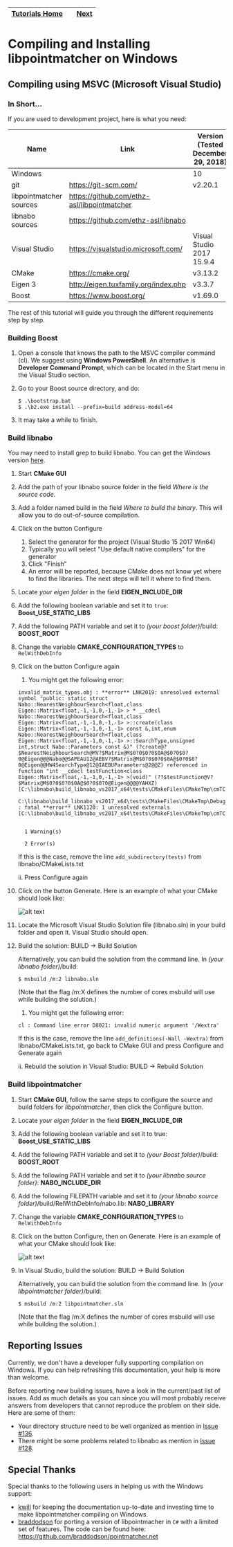 | [Tutorials Home](index.md)    | | [Next](Datafilters.md) |
| ------------- |:-------------:| -----:|

# Compiling and Installing libpointmatcher on Windows

## Compiling using MSVC (Microsoft Visual Studio)

### In Short...

If you are used to development project, here is what you need:


| Name   | Link | Version <br> (Tested December 29, 2018)|
| ------ | ---- | ------------- |
| Windows |  | 10 |
|  git | <https://git-scm.com/> | v2.20.1 |
|  libpointmatcher sources | <https://github.com/ethz-asl/libpointmatcher> |  |
| libnabo sources | <https://github.com/ethz-asl/libnabo> |  |
| Visual Studio |  <https://visualstudio.microsoft.com/>  | Visual Studio 2017 15.9.4 |
| CMake | <https://cmake.org/> | v3.13.2 |
| Eigen 3 | <http://eigen.tuxfamily.org/index.php> | v3.3.7 |
| Boost | <https://www.boost.org/> | v1.69.0 |

The rest of this tutorial will guide you through the different requirements step by step.

### Building Boost
1. Open a console that knows the path to the MSVC compiler command (cl). We suggest using **Windows PowerShell**. An alternative is **Developer Command Prompt**, which can be located in the Start menu in the Visual Studio section.
1. Go to your Boost source directory, and do:

    ```
    $ .\bootstrap.bat
    $ .\b2.exe install --prefix=build address-model=64
    ```

1. It may take a while to finish.


### Build libnabo
You may need to install grep to build libnabo. You can get the Windows version [here](http://gnuwin32.sourceforge.net/packages/grep.htm).

1. Start **CMake GUI**

1. Add the path of your libnabo source folder in the field _Where is the source code_.
1. Add a folder named build in the field _Where to build the binary_. This will allow you to do out-of-source compilation.
1. Click on the button Configure
    1. Select the generator for the project (Visual Studio 15 2017 Win64)
    1. Typically you will select "Use default native compilers" for the generator
    1. Click "Finish"
    1. An error will be reported, because CMake does not know yet where to find the libraries. The next steps will tell it where to find them.

1. Locate _your eigen folder_ in the field **EIGEN_INCLUDE_DIR**

1. Add the following boolean variable and set it to `true`: **Boost_USE_STATIC_LIBS**

1. Add the following PATH variable and set it to _(your boost folder)_/build: **BOOST_ROOT**

1. Change the variable **CMAKE_CONFIGURATION_TYPES** to `RelWithDebInfo`

1. Click on the button Configure again
    1. You might get the following error:

    ```
    invalid_matrix_types.obj : **error** LNK2019: unresolved external symbol "public: static struct Nabo::NearestNeighbourSearch<float,class Eigen::Matrix<float,-1,-1,0,-1,-1> > * __cdecl Nabo::NearestNeighbourSearch<float,class Eigen::Matrix<float,-1,-1,0,-1,-1> >::create(class Eigen::Matrix<float,-1,-1,0,-1,-1> const &,int,enum Nabo::NearestNeighbourSearch<float,class Eigen::Matrix<float,-1,-1,0,-1,-1> >::SearchType,unsigned int,struct Nabo::Parameters const &)" (?create@?$NearestNeighbourSearch@MV?$Matrix@M$0?0$0?0$0A@$0?0$0?0@Eigen@@@Nabo@@SAPEAU12@AEBV?$Matrix@M$0?0$0?0$0A@$0?0$0?0@Eigen@@HW4SearchType@12@IAEBUParameters@2@@Z) referenced in function "int __cdecl testFunction<class Eigen::Matrix<float,-1,-1,0,-1,-1> >(void)" (??$testFunction@V?$Matrix@M$0?0$0?0$0A@$0?0$0?0@Eigen@@@@YAHXZ) [C:\libnabo\build_libnabo_vs2017_x64\tests\CMakeFiles\CMakeTmp\cmTC_b6580.vcxproj]

    C:\libnabo\build_libnabo_vs2017_x64\tests\CMakeFiles\CMakeTmp\Debug\cmTC_b6580.exe : fatal **error** LNK1120: 1 unresolved externals [C:\libnabo\build_libnabo_vs2017_x64\tests\CMakeFiles\CMakeTmp\cmTC_b6580.vcxproj]


      1 Warning(s)

      2 Error(s)
    ```

    If this is the case, remove the line `add_subdirectory(tests)` from libnabo/CMakeLists.txt

    ii. Press Configure again

1. Click on the button Generate. Here is an example of what your CMake should look like:

	![alt text](images/win_cmake_libnabo.png "CMake libnabo")


1. Locate the Microsoft Visual Studio Solution file (libnabo.sln) in your build folder and open it. Visual Studio should open.

1. Build the solution: BUILD -> Build Solution

    Alternatively, you can build the solution from the command line. In _(your libnabo folder)_/build:

    ```
    $ msbuild /m:2 libnabo.sln
    ```

    (Note that the flag /m:X defines the number of cores msbuild will use while building the solution.)

    1. You might get the following error:

    ```
    cl : Command line error D8021: invalid numeric argument '/Wextra'
    ```

    If this is the case, remove the line `add_definitions(-Wall -Wextra)` from libnabo/CMakeLists.txt, go back to CMake GUI and press Configure and Generate again

    ii. Rebuild the solution in Visual Studio: BUILD -> Rebuild Solution


### Build libpointmatcher
1. Start **CMake GUI**, follow the same steps to configure the source and build folders for _libpointmatcher_, then click the Configure button.

1. Locate _your eigen folder_ in the field **EIGEN_INCLUDE_DIR**

1. Add the following boolean variable and set it to true: **Boost_USE_STATIC_LIBS**

1. Add the following PATH variable and set it to _(your Boost folder)_/build: **BOOST_ROOT**

1. Add the following PATH variable and set it to _(your libnabo source folder)_: **NABO_INCLUDE_DIR**

1. Add the following FILEPATH variable and set it to _(your libnabo source folder)_/build/RelWithDebInfo/nabo.lib: **NABO_LIBRARY**

1. Change the variable **CMAKE_CONFIGURATION_TYPES** to `RelWithDebInfo`

1. Click on the button Configure, then on Generate. Here is an example of what your CMake should look like:

	![alt text](images/win_cmake_libpointmatcher.png "CMake libpointmatcher")

1. In Visual Studio, build the solution: BUILD -> Build Solution

    Alternatively, you can build the solution from the command line. In _(your libpointmatcher folder)_/build:

    ```
    $ msbuild /m:2 libpointmatcher.sln
    ```

    (Note that the flag /m:X defines the number of cores msbuild will use while building the solution.)


## Reporting Issues

Currently, we don't have a developer fully supporting compilation on Windows. If you can help refreshing this documentation, your help is more than welcome.

Before reporting new building issues, have a look in the current/past list of issues. Add as much details as you can since you will most probably receive answers from developers that cannot reproduce the problem on their side. Here are some of them:

- Your directory structure need to be well organized as mention in [Issue #136](https://github.com/ethz-asl/libpointmatcher/issues/136).
- There might be some problems related to libnabo as mention in [Issue #128](https://github.com/ethz-asl/libpointmatcher/issues/118).

## Special Thanks

Special thanks to the following users in helping us with the Windows support:

- [kwill](https://github.com/kwill) for keeping the documentation up-to-date and investing time to make libpointmatcher compiling on Windows.
- [braddodson](https://github.com/braddodson) for porting a version of libpointmacher in `C#` with a limited set of features. The code can be found here: https://github.com/braddodson/pointmatcher.net



